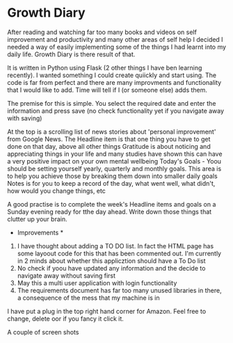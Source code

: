 # Growth Diary

After reading and watching far too many books and videos on self improvement and productivity and many other areas of self help I decided I needed a way of 
easily implementing some of the things I had learnt into my daily life. Growth Diary is there result of that.

It is written in Python using Flask (2 other things I have ben learning recently). I wanted something I could create quiickly and start using. 
The code is far from perfect and there are many improvments and functionality that I would like to add. Time will tell if I (or someone else) adds them.

The premise for this is simple. You select the required date and enter the information and press save (no check functionality yet if you navigate away with saving)

At the top is a scrolling list of news stories about 'personal improvement' from Google News.
The Headline item is that one thing you have to get done on that day, above all other things
Gratitude is about noticing and appreciating things in your life and many studies have shown this can have a very positive impact on your own mental wellbeing
Today's Goals - Yoou should be setting yourself yearly, quarterly and monthly goals. This area is to help you achieve those by breaking them down into smaller daily goals
Notes is for you to keep a record of the day, what went well, what didn't, how would you change things, etc

A good practise is to complete the week's Headline items and goals on a Sunday evening ready for tthe day ahead. Write down those things that clutter up your brain.

* Improvements *
1. I have thought about adding a TO DO list. In fact the HTML page has some layoout code for this that has been commented out. I'm currently in 2 minds about whether 
this applicztion should have a To Do list
2. No check if yoou have updated any information and the decide to navigate away without saving first
3. May this a multi user application with login functionality
4. The requirements document has far too many unused libraries in there, a consequence of the mess that my machine is in


I have put a plug in the top right hand corner for Amazon. Feel free to change, delete oor if you fancy it click it.


A couple of screen shots
